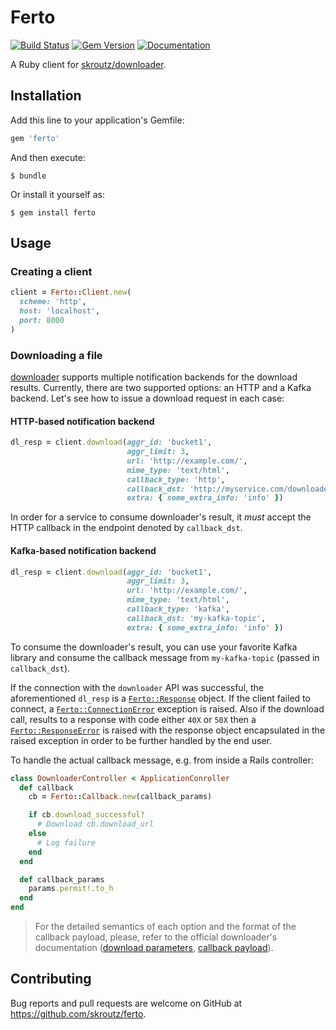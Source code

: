 # Ferto

[![Build Status](https://travis-ci.org/skroutz/ferto.svg?branch=master)](https://travis-ci.org/skroutz/ferto)
[![Gem Version](https://badge.fury.io/rb/ferto.svg)](https://badge.fury.io/rb/ferto)
[![Documentation](http://img.shields.io/badge/yard-docs-blue.svg)](http://www.rubydoc.info/github/skroutz/ferto)

A Ruby client for [skroutz/downloader](https://github.com/skroutz/downloader).

## Installation

Add this line to your application's Gemfile:

```ruby
gem 'ferto'
```

And then execute:

    $ bundle

Or install it yourself as:

    $ gem install ferto

## Usage

### Creating a client

```ruby
client = Ferto::Client.new(
  scheme: 'http',
  host: 'localhost',
  port: 8000
)
```

### Downloading a file

[downloader](https://github.com/skroutz/downloader) supports multiple
notification backends for the download results. Currently, there are two
supported options: an HTTP and a Kafka backend. Let's see how to issue a
download request in each case:

#### HTTP-based notification backend

```ruby
dl_resp = client.download(aggr_id: 'bucket1',
                          aggr_limit: 3,
                          url: 'http://example.com/',
                          mime_type: 'text/html',
                          callback_type: 'http',
                          callback_dst: 'http://myservice.com/downloader_callback',
                          extra: { some_extra_info: 'info' })
```

In order for a service to consume downloader's result, it *must* accept the HTTP
callback in the endpoint denoted by `callback_dst`.

#### Kafka-based notification backend

```ruby
dl_resp = client.download(aggr_id: 'bucket1',
                          aggr_limit: 3,
                          url: 'http://example.com/',
                          mime_type: 'text/html',
                          callback_type: 'kafka',
                          callback_dst: 'my-kafka-topic',
                          extra: { some_extra_info: 'info' })
```

To consume the downloader's result, you can use your favorite Kafka library and
consume the callback message from `my-kafka-topic` (passed in `callback_dst`).

If the connection with the `downloader` API was successful, the aforementioned
`dl_resp` is a
[`Ferto::Response`](https://github.com/skroutz/ferto/blob/master/lib/ferto/response.rb#L2)
object. If the client failed to connect, a
[`Ferto::ConnectionError`](https://github.com/skroutz/ferto/blob/master/lib/ferto.rb#L18)
exception is raised.
Also if the download call, results to a response with code
either `40X` or `50X` then a [`Ferto::ResponseError`](https://github.com/skroutz/ferto/blob/master/lib/ferto.rb#L21)
is raised with the response object encapsulated in the raised exception in order 
to be further handled by the end user.

To handle the actual callback message, e.g. from inside a Rails controller:

```ruby
class DownloaderController < ApplicationConroller
  def callback
    cb = Ferto::Callback.new(callback_params)

    if cb.download_successful?
      # Download cb.download_url
    else
      # Log failure
    end
  end

  def callback_params
    params.permit!.to_h
  end
end
```

> For the detailed semantics of each option and the format of the callback
> payload, please, refer to the official downloader's documentation ([download
> parameters](https://github.com/skroutz/downloader#endpoints), [callback
> payload](https://github.com/skroutz/downloader/tree/kafka-backend#usage)).

## Contributing

Bug reports and pull requests are welcome on GitHub at
https://github.com/skroutz/ferto.
